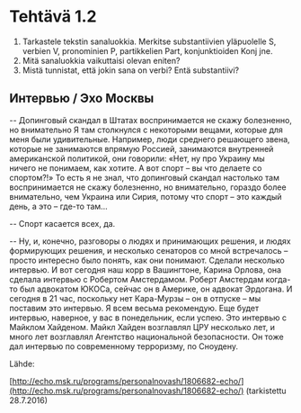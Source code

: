 Tehtävä 1.2
===========

1. Tarkastele tekstin sanaluokkia. Merkitse substantiivien yläpuolelle S,
verbien V, pronominien P, partikkelien Part, konjunktioiden Konj jne.
2. Mitä sanaluokkia vaikuttaisi olevan eniten?
3. Mistä tunnistat, että jokin sana on verbi? Entä substantiivi?


Интервью / Эхо Москвы
---------------------


-- Допинговый скандал в Штатах воспринимается не скажу болезненно, но
внимательно Я там столкнулся с некоторыми вещами, которые для меня были
удивительные. Например, люди среднего решающего звена, которые не занимаются
впрямую Россией, занимаются внутренней американской политикой, они говорили:
«Нет, ну про Украину мы ничего не понимаем, как хотите. А вот спорт – вы что
делаете со спортом?!» То есть я не знал, что допинговый скандал настолько там
воспринимается не скажу болезненно, но внимательно, гораздо более внимательно,
чем Украина или Сирия, потому что спорт – это каждый день, а это – где-то там…


-- Спорт касается всех, да.


-- Ну, и, конечно, разговоры о людях и принимающих решения, и людях формирующих
решения, и несколько сенаторов со мной встречалось – просто интересно было
понять, как они понимают. Сделали несколько интервью. И вот сегодня наш корр
в Вашингтоне, Карина Орлова, она сделала интервью с Робертом Амстердамом.
Роберт Амстердам когда-то был адвокатом ЮКОСа, сейчас он в Америке, он адвокат
Эрдогана. И сегодня в 21 час, поскольку нет Кара-Мурзы – он в отпуске – мы
поставим это интервью. Я всем весьма рекомендую. Еще будет интервью, наверное,
у вас в понедельник, если успею. Это интервью с Майклом Хайденом. Майкл Хайден
возглавлял ЦРУ несколько лет, и много лет возглавлял Агентство национальной
безопасности. Он тоже дал интервью по современному терроризму, по Сноудену.


Lähde:

[http://echo.msk.ru/programs/personalnovash/1806682-echo/](http://echo.msk.ru/programs/personalnovash/1806682-echo/) (tarkistettu 28.7.2016)
